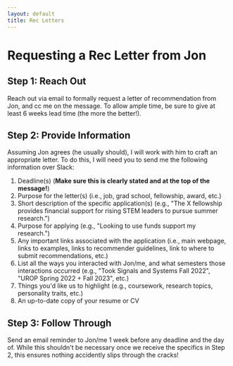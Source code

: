 ```yaml
---
layout: default
title: Rec Letters
---
```


# Requesting a Rec Letter from Jon

## Step 1: Reach Out

Reach out via email to formally request a letter of recommendation from Jon, and cc me on the message. To allow ample time, be sure to give at least 6 weeks lead time (the more the better!).

## Step 2: Provide Information

Assuming Jon agrees (he usually should), I will work with him to craft an appropriate letter. To do this, I will need you to send me the following information over Slack: 

1. Deadline(s) (**Make sure this is clearly stated and at the top of the message!**)
2. Purpose for the letter(s) (i.e., job, grad school, fellowship, award, etc.)
3. Short description of the specific application(s) (e.g., "The X fellowship provides financial support for rising STEM leaders to pursue summer research.")
4. Purpose for applying (e.g., "Looking to use funds support my research.")
5. Any important links associated with the application (i.e., main webpage, links to examples, links to recommender guidelines, link to where to submit recommendations, etc.)
6. List all the ways you interacted with Jon/me, and what semesters those interactions occurred (e.g., "Took Signals and Systems Fall 2022", "UROP Spring 2022 + Fall 2023", etc.)
7. Things you'd like us to highlight (e.g., coursework, research topics, personality traits, etc.)
8. An up-to-date copy of your resume or CV

## Step 3: Follow Through

Send an email reminder to Jon/me 1 week before any deadline and the day of. While this shouldn't be necessary once we receive the specifics in Step 2, this ensures nothing accidently slips through the cracks!
